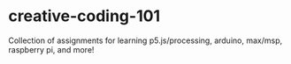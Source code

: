 # creative-coding-101
Collection of assignments for learning p5.js/processing, arduino, max/msp, raspberry pi, and more!
